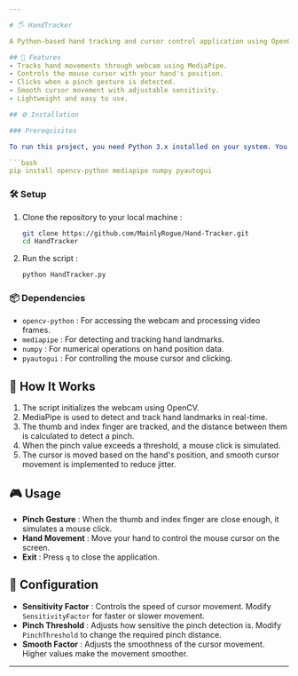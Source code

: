 ```yaml
---

# 🖐️ HandTracker

A Python-based hand tracking and cursor control application using OpenCV, MediaPipe, and PyAutoGUI.

## 🚀 Features
- Tracks hand movements through webcam using MediaPipe.
- Controls the mouse cursor with your hand's position.
- Clicks when a pinch gesture is detected.
- Smooth cursor movement with adjustable sensitivity.
- Lightweight and easy to use.

## ⚙️ Installation

### Prerequisites

To run this project, you need Python 3.x installed on your system. You'll also need to install the following dependencies :

```bash
pip install opencv-python mediapipe numpy pyautogui
```

### 🛠️ Setup

1. Clone the repository to your local machine :

   ```bash
   git clone https://github.com/MainlyRogue/Hand-Tracker.git
   cd HandTracker
   ```

3. Run the script :

   ```bash
   python HandTracker.py
   ```

### 📦 Dependencies

- `opencv-python` : For accessing the webcam and processing video frames.
- `mediapipe` : For detecting and tracking hand landmarks.
- `numpy` : For numerical operations on hand position data.
- `pyautogui` : For controlling the mouse cursor and clicking.

## 📸 How It Works

1. The script initializes the webcam using OpenCV.
2. MediaPipe is used to detect and track hand landmarks in real-time.
3. The thumb and index finger are tracked, and the distance between them is calculated to detect a pinch.
4. When the pinch value exceeds a threshold, a mouse click is simulated.
5. The cursor is moved based on the hand's position, and smooth cursor movement is implemented to reduce jitter.

## 🎮 Usage

- **Pinch Gesture** : When the thumb and index finger are close enough, it simulates a mouse click.
- **Hand Movement** : Move your hand to control the mouse cursor on the screen.
- **Exit** : Press `q` to close the application.

## 🧰 Configuration

- **Sensitivity Factor** : Controls the speed of cursor movement. Modify `SensitivityFactor` for faster or slower movement.
- **Pinch Threshold** : Adjusts how sensitive the pinch detection is. Modify `PinchThreshold` to change the required pinch distance.
- **Smooth Factor** : Adjusts the smoothness of the cursor movement. Higher values make the movement smoother.

---
```


